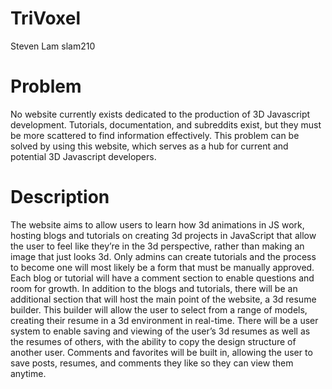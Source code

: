 # TriVoxel

Steven Lam
slam210

# Problem
No website currently exists dedicated to the production of 3D Javascript development. Tutorials, documentation, and subreddits exist, but they must be more scattered to find information effectively. This problem can be solved by using this website, which serves as a hub for current and potential 3D Javascript developers.

# Description

The website aims to allow users to learn how 3d animations in JS work, hosting blogs and tutorials on creating 3d projects in JavaScript that allow the user to feel like they’re in the 3d perspective, rather than making an image that just looks 3d. Only admins can create tutorials and the process to become one will most likely be a form that must be manually approved. Each blog or tutorial will have a comment section to enable questions and room for growth. In addition to the blogs and tutorials, there will be an additional section that will host the main point of the website, a 3d resume builder. This builder will allow the user to select from a range of models, creating their resume in a 3d environment in real-time. There will be a user system to enable saving and viewing of the user’s 3d resumes as well as the resumes of others, with the ability to copy the design structure of another user. Comments and favorites will be built in, allowing the user to save posts, resumes, and comments they like so they can view them anytime.
